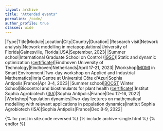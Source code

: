 ```yaml
---
layout: archive
title: "Attended events"
permalink: /code/
author_profile: true
classes: wide
---
```


|Type|Title|Module|Location|City|Country|Duration|
|Research visit|Network analysis|Network modelling in metapopulations|University of Florida|Gainesville, Florida|USA|September, 2023|
|Summer school|International Graduate School on Control ([IGSC](http://www.eeci-igsc.eu/))|Static and dynamic optimization ([certificate](../../files/certificates_summer_school_april_2023.pdf))|Eindhoven University of Technology|Eindhoven|Netherlands|April 17-21, 2023|
|Workshop|[MOMI](https://phd-seminars-sam.inria.fr/momi2023-le-monde-des-mathematiques-industrielles-smart-environment/) in Smart Environment|Two-day workshop on Applied and Industrial Mathematics|Inria Centre at Université Côte d'Azur|Sophia Antipolis|France|Apr 3-4, 2023|
|Summer school|[BOOST](https://univ-cotedazur.eu/msc/msc-boost/academic-program/boost-winter-school) Winter School|Biocontrol and biostimulants for plant health ([certificate](../../files/certificates_boost_winter_school_dec_2022.pdf))|Institut Sophia Agrobiotech ([ISA](https://www6.paca.inrae.fr/institut-sophia-agrobiotech))|Sophia Antipolis|France|Dec 12-16, 2022|
|Workshop|Population dynamics|Two-day lectures on mathematical modelling with relevant applications in population dynamics|Institut Sophia Agrobiotech (ISA)|Sophia Antipolis|France|Dec 8-9, 2022|

{% for post in site.code reversed %}
  {% include archive-single.html %}
{% endfor %}
